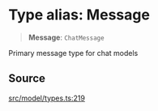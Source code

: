 # Type alias: Message

> **Message**: `ChatMessage`

Primary message type for chat models

## Source

[src/model/types.ts:219](https://github.com/dexaai/llm-tools/blob/eeaf162/src/model/types.ts#L219)
